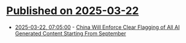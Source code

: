 # [Published on 2025-03-22](index.md)

* [2025-03-22, 07:05:00](https://soylentnews.org/article.pl?sid=25/03/21/0227252&from=rss) - [China Will Enforce Clear Flagging of All AI Generated Content Starting From September](https://soylentnews.org/article.pl?sid=25/03/21/0227252&from=rss)

